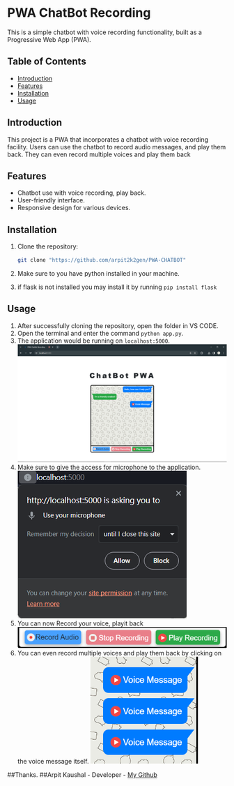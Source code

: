 # PWA ChatBot Recording

This is a simple chatbot with voice recording functionality, built as a Progressive Web App (PWA).

## Table of Contents

- [Introduction](#introduction)
- [Features](#features)
- [Installation](#installation)
- [Usage](#usage)


## Introduction

This project is a PWA that incorporates a chatbot with voice recording facility. Users can use the chatbot to record audio messages, and play them back. They can even record multiple voices and play them back

## Features

- Chatbot use with voice recording, play back.
- User-friendly interface.
- Responsive design for various devices.

## Installation

1. Clone the repository:

   ```bash
   git clone "https://github.com/arpit2k2gen/PWA-CHATBOT"
   ```
2. Make sure to you have python installed in your machine.
3. if flask is not installed you may install it by running ```pip install flask```


## Usage
1. After successfully cloning the repository, open the folder in VS CODE.
2. Open the terminal and enter the command ```python app.py```.
3. The application would be running on ```localhost:5000```.
![Alt text](image-1.png)
4. Make sure to give the access for microphone to the application.
![Alt text](image-3.png)
5. You can now Record your voice, playit back 
![Alt text](image-2.png)
6. You can even record multiple voices and play them back by clicking on the voice message itself. 
![Alt text](image-4.png)

##Thanks.
##Arpit Kaushal - Developer - [My Github](https://github.com/arpit2k2gen)